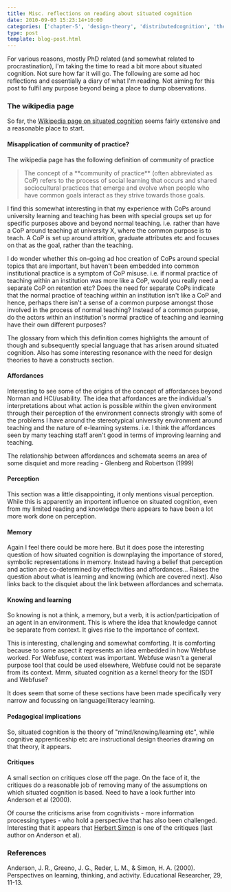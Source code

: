 ```yaml
---
title: Misc. reflections on reading about situated cognition
date: 2010-09-03 15:23:14+10:00
categories: ['chapter-5', 'design-theory', 'distributedcognition', 'thesis']
type: post
template: blog-post.html
---
```

For various reasons, mostly PhD related (and somewhat related to procrastination), I'm taking the time to read a bit more about situated cognition. Not sure how far it will go. The following are some ad hoc reflections and essentially a diary of what I'm reading. Not aiming for this post to fulfil any purpose beyond being a place to dump observations.

### The wikipedia page

So far, the [Wikipedia page on situated cognition](http://en.wikipedia.org/wiki/Situated_cognition) seems fairly extensive and a reasonable place to start.

#### Misapplication of community of practice?

The wikipedia page has the following definition of community of practice

> The concept of a \*\*community of practice\*\* (often abbreviated as CoP) refers to the process of social learning that occurs and shared sociocultural practices that emerge and evolve when people who have common goals interact as they strive towards those goals.

I find this somewhat interesting in that my experience with CoPs around university learning and teaching has been with special groups set up for specific purposes above and beyond normal teaching. i.e. rather than have a CoP around teaching at university X, where the common purpose is to teach. A CoP is set up around attrition, graduate attributes etc and focuses on that as the goal, rather than the teaching.

I do wonder whether this on-going ad hoc creation of CoPs around special topics that are important, but haven't been embedded into common institutional practice is a symptom of CoP misuse. i.e. if normal practice of teaching within an institution was more like a CoP, would you really need a separate CoP on retention etc? Does the need for separate CoPs indicate that the normal practice of teaching within an institution isn't like a CoP and hence, perhaps there isn't a sense of a common purpose amongst those involved in the process of normal teaching? Instead of a common purpose, do the actors within an institution's normal practice of teaching and learning have their own different purposes?

The glossary from which this definition comes highlights the amount of though and subsequently special language that has arisen around situated cognition. Also has some interesting resonance with the need for design theories to have a constructs section.

#### Affordances

Interesting to see some of the origins of the concept of affordances beyond Norman and HCI/usability. The idea that affordances are the individual's interpretations about what action is possible within the given environment through their perception of the environment connects strongly with some of the problems I have around the stereotypical university environment around teaching and the nature of e-learning systems. i.e. I think the affordances seen by many teaching staff aren't good in terms of improving learning and teaching.

The relationship between affordances and schemata seems an area of some disquiet and more reading - Glenberg and Robertson (1999)

#### Perception

This section was a little disappointing, it only mentions visual perception. While this is apparently an importent influence on situated cognition, even from my limited reading and knowledge there appears to have been a lot more work done on perception.

#### Memory

Again I feel there could be more here. But it does pose the interesting question of how situated cognition is downplaying the importance of stored, symbolic representations in memory. Instead having a belief that perception and action are co-determined by effectivities and affordances... Raises the question about what is learning and knowing (which are covered next). Also links back to the disquiet about the link between affordances and schemata.

#### Knowing and learning

So knowing is not a think, a memory, but a verb, it is action/participation of an agent in an environment. This is where the idea that knowledge cannot be separate from context. It gives rise to the importance of context.

This is interesting, challenging and somewhat comforting. It is comforting because to some aspect it represents an idea embedded in how Webfuse worked. For Webfuse, context was important. Webfuse wasn't a general purpose tool that could be used elsewhere, Webfuse could not be separate from its context. Mmm, situated cognition as a kernel theory for the ISDT and Webfuse?

It does seem that some of these sections have been made specifically very narrow and focussing on language/literacy learning.

#### Pedagogical implications

So, situated cognition is the theory of "mind/knowing/learning etc", while cognitive apprenticeship etc are instructional design theories drawing on that theory, it appears.

#### Critiques

A small section on critiques close off the page. On the face of it, the critiques do a reasonable job of removing many of the assumptions on which situated cognition is based. Need to have a look further into Anderson et al (2000).

Of course the criticisms arise from cognitivists - more information processing types - who hold a perspective that has also been challenged. Interesting that it appears that [Herbert Simon](http://en.wikipedia.org/wiki/Herbert_Simon) is one of the critiques (last author on Anderson et al).

### References

Anderson, J. R., Greeno, J. G., Reder, L. M., & Simon, H. A. (2000). Perspectives on learning, thinking, and activity. Educational Researcher, 29, 11-13.